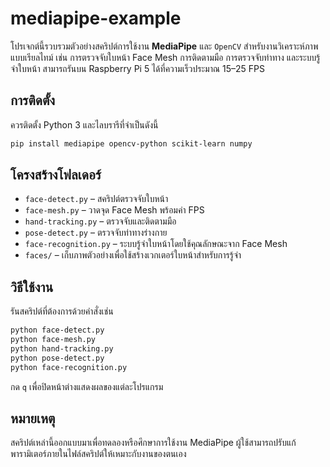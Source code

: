 # mediapipe-example

โปรเจกต์นี้รวบรวมตัวอย่างสคริปต์การใช้งาน **MediaPipe** และ `OpenCV` สำหรับงานวิเคราะห์ภาพแบบเรียลไทม์ เช่น การตรวจจับใบหน้า Face Mesh การติดตามมือ การตรวจจับท่าทาง และระบบรู้จำใบหน้า สามารถรันบน Raspberry Pi 5 ได้ที่ความเร็วประมาณ 15–25 FPS

## การติดตั้ง

ควรติดตั้ง Python 3 และไลบรารีที่จำเป็นดังนี้

```bash
pip install mediapipe opencv-python scikit-learn numpy
```

## โครงสร้างโฟลเดอร์

- `face-detect.py` – สคริปต์ตรวจจับใบหน้า
- `face-mesh.py` – วาดจุด Face Mesh พร้อมค่า FPS
- `hand-tracking.py` – ตรวจจับและติดตามมือ
- `pose-detect.py` – ตรวจจับท่าทางร่างกาย
- `face-recognition.py` – ระบบรู้จำใบหน้าโดยใช้คุณลักษณะจาก Face Mesh
- `faces/` – เก็บภาพตัวอย่างเพื่อใช้สร้างเวกเตอร์ใบหน้าสำหรับการรู้จำ

## วิธีใช้งาน

รันสคริปต์ที่ต้องการด้วยคำสั่งเช่น

```bash
python face-detect.py
python face-mesh.py
python hand-tracking.py
python pose-detect.py
python face-recognition.py
```

กด `q` เพื่อปิดหน้าต่างแสดงผลของแต่ละโปรแกรม

## หมายเหตุ

สคริปต์เหล่านี้ออกแบบมาเพื่อทดลองหรือศึกษาการใช้งาน MediaPipe ผู้ใช้สามารถปรับแก้พารามิเตอร์ภายในไฟล์สคริปต์ให้เหมาะกับงานของตนเอง
